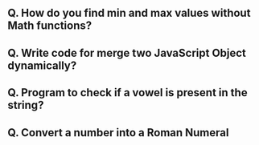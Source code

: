## Q. How do you find min and max values without Math functions?
## Q. Write code for merge two JavaScript Object dynamically?
## Q. Program to check if a vowel is present in the string?
## Q. Convert a number into a Roman Numeral
